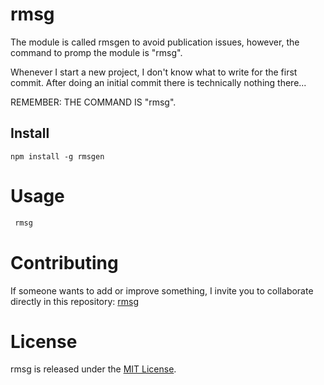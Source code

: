 # rmsg

The module is called rmsgen to avoid publication issues, however, the command to promp the module is "rmsg".

Whenever I start a new project, I don't know what to write for the first commit. After doing an initial commit  there is technically nothing there...

REMEMBER: THE COMMAND IS "rmsg".

## Install

```npm
npm install -g rmsgen
```

# Usage

```bash
 rmsg
```

# Contributing

If someone wants to add or improve something, I invite you to collaborate directly in this repository: [rmsg](https://github.com/vegadelalyra/rmsg.git)

# License

rmsg is released under the [MIT License](https://opensource.org/licenses/MIT).